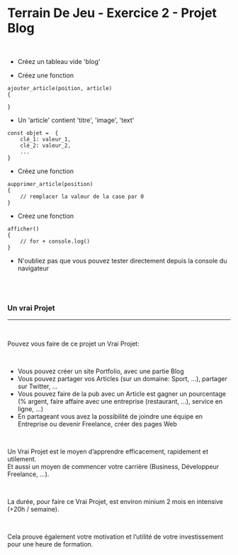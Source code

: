# Terrain De Jeu - Exercice 2 - Projet Blog

<br>

- Créez un tableau vide 'blog'

- Créez une fonction 

```
ajouter_article(poition, article) 
{

}
```

- Un 'article' contient 'titre', 'image', 'text'
```
const objet =  {
    clé_1: valeur_1,
    clé_2: valeur_2,
    ...
}
```

- Créez une fonction
```
aupprimer_article(position) 
{
    // remplacer la valeur de la case par 0
}
```

- Créez une fonction
```
afficher() 
{
    // for + console.log()
}
```

- N'oubliez pas que vous pouvez tester directement depuis la console du navigateur

<br><br>

### Un vrai Projet
---
<br>

Pouvez vous faire de ce projet un Vrai Projet:

<br>

- Vous pouvez créer un site Portfolio, avec une partie Blog
- Vous pouvez partager vos Articles (sur un domaine: Sport, …), partager sur Twitter, …
- Vous pouvez faire de la pub avec un Article est gagner un pourcentage (% argent, faire affaire avec une entreprise (restaurant, …), service en ligne, …)
- En partageant vous avez la possibilité de joindre une équipe en Entreprise ou devenir Freelance, créer des pages Web

<br>

Un Vrai Projet est le moyen d’apprendre efficacement, rapidement et utilement.
<br>
Et aussi un moyen de commencer votre carrière (Business, Développeur Freelance, …).

<br>

La durée, pour faire ce Vrai Projet, est environ minium 2 mois en intensive (+20h / semaine).

<br>

Cela prouve également votre motivation et l’utilité de votre investissement pour une heure de formation.